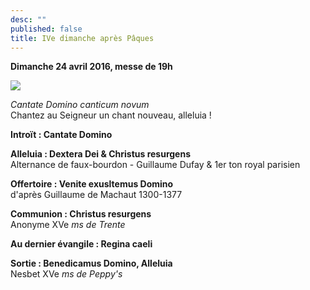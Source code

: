 ```yaml
---
desc: ""
published: false
title: IVe dimanche après Pâques
---
```

**Dimanche 24 avril 2016, messe de 19h**

![]({{site.baseurl}}/images/chantres%20chaumont%20BM%20ms.0036.jpg)

*Cantate Domino canticum novum*  
Chantez au Seigneur un chant nouveau, alleluia !

**Introït : Cantate Domino**

**Alleluia : Dextera Dei & Christus resurgens**  
Alternance de faux-bourdon - Guillaume Dufay & 1er ton royal parisien

**Offertoire : Venite exusltemus Domino**  
d'après Guillaume de Machaut 1300-1377

**Communion : Christus resurgens**  
Anonyme XVe *ms de Trente*

**Au dernier évangile : Regina caeli**  

**Sortie : Benedicamus Domino, Alleluia**  
Nesbet XVe *ms de Peppy's*

